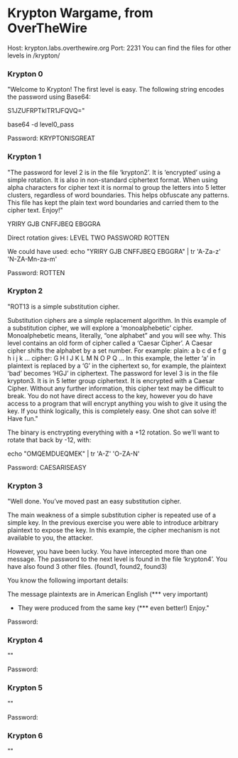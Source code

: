 # Krypton Wargame, from OverTheWire

Host: krypton.labs.overthewire.org
Port: 2231
You can find the files for other levels in /krypton/

### Krypton 0
"Welcome to Krypton! The first level is easy. 
The following string encodes the password using Base64:

S1JZUFRPTklTR1JFQVQ="

base64 -d level0_pass

Password: KRYPTONISGREAT
### Krypton 1
"The password for level 2 is in the file ‘krypton2’. It is ‘encrypted’ using a simple rotation. 
It is also in non-standard ciphertext format. When using alpha characters for cipher text it 
is normal to group the letters into 5 letter clusters, regardless of word boundaries. 
This helps obfuscate any patterns. This file has kept the plain text word boundaries and 
carried them to the cipher text. Enjoy!"

YRIRY GJB CNFFJBEQ EBGGRA

Direct rotation gives:
LEVEL TWO PASSWORD ROTTEN

We could have used:
echo "YRIRY GJB CNFFJBEQ EBGGRA" | tr 'A-Za-z' 'N-ZA-Mn-za-m'


Password: ROTTEN
### Krypton 2
"ROT13 is a simple substitution cipher.

Substitution ciphers are a simple replacement algorithm. In this example of a substitution cipher, 
we will explore a ‘monoalphebetic’ cipher. Monoalphebetic means, literally, “one alphabet” 
and you will see why.
This level contains an old form of cipher called a ‘Caesar Cipher’. 
A Caesar cipher shifts the alphabet by a set number. For example:
plain:  a b c d e f g h i j k ...
cipher: G H I J K L M N O P Q ...
In this example, the letter ‘a’ in plaintext is replaced by a ‘G’ in the ciphertext so, 
for example, the plaintext ‘bad’ becomes ‘HGJ’ in ciphertext.
The password for level 3 is in the file krypton3. It is in 5 letter group ciphertext. 
It is encrypted with a Caesar Cipher. Without any further information, 
this cipher text may be difficult to break. You do not have direct access to the key, 
however you do have access to a program that will encrypt anything you wish to give it 
using the key. If you think logically, this is completely easy.
One shot can solve it!
Have fun."

The binary is enctrypting everything with a +12 rotation. So we'll want to rotate that back by -12, with:

echo "OMQEMDUEQMEK" | tr 'A-Z' 'O-ZA-N'

Password: CAESARISEASY
### Krypton 3
"Well done. You’ve moved past an easy substitution cipher.

The main weakness of a simple substitution cipher is repeated use of 
a simple key. In the previous exercise you were able to introduce arbitrary 
plaintext to expose the key. In this example, the cipher mechanism is not 
available to you, the attacker.

However, you have been lucky. You have intercepted more than one message. 
The password to the next level is found in the file ‘krypton4’. 
You have also found 3 other files. (found1, found2, found3)

You know the following important details:

The message plaintexts are in American English (*** very important) 
- They were produced from the same key (*** even better!)
Enjoy."



Password:
### Krypton 4
""


Password:
### Krypton 5
""


Password:
### Krypton 6
""
